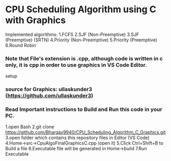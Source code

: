 # CPU Scheduling Algorithm using C with Graphics
Implemented algorithms:
1.FCFS
2.SJF (Non-Preemptive)
3.SJF (Preemptive) (SRTN)
4.Priority (Non-Preemptive)
5.Priority (Preemptive)
6.Round Robin

### Note that File's extension is .cpp, although code is written in c only, it is cpp in order to use graphics in VS Code Editor.

 setup
### source for Graphics: ullaskunder3 (https://github.com/ullaskunder3)

### Read Important instructions to Build and Run this code in your PC.
1.open Bash 
2.git clone https://github.com/Bhargav9940/CPU_Scheduling_Algorithm_C_Graphics.git
3.open folder which contains this repository files in Editor (VS Code)
4.Home->src->CpuAlgoFinalGraphicsC.cpp (open it)
5.Click Ctrl+Shift+B to Build a file
6.Executable file will be generated in Home->build
7.Run Executable
